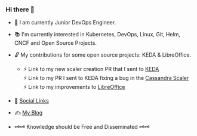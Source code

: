 ### Hi there 👋

- 🎯 I am currently Junior DevOps Engineer.
- 📚 I'm currently interested in Kubernetes, DevOps, Linux, Git, Helm, CNCF and Open Source Projects.
- 🔓 My contributions for some open source projects: KEDA & LibreOffice. <br>
  - ⚡ Link to my new scaler creation PR that I sent to [KEDA](https://github.com/kedacore/keda/pull/4355) <br>
    ⚡ Link to my PR I sent to KEDA fixing a bug in the [Cassandra Scaler](https://github.com/kedacore/keda/pull/4162)  <br>
    ⚡ Link to my improvements to [LibreOffice](https://gerrit.libreoffice.org/q/owner:thesadson%2540gmail.com) <br>

- 🔗 [Social Links](https://guns.lol/ithesadson)
- ✍️ [My Blog](https://medium.com/@ithesadson)

- 🗝️🗝️ Knowledge should be Free and Disseminated 🗝️🗝️
<!--
**ithesadson/ithesadson** is a ✨ _special_ ✨ repository because its `README.md` (this file) appears on your GitHub profile.

Here are some ideas to get you started:

- 🔭 I’m currently working on ...
- 🌱 I’m currently learning ...
- 👯 I’m looking to collaborate on ...
- 🤔 I’m looking for help with ...
- 💬 Ask me about ...
- 📫 How to reach me: ...
- 😄 Pronouns: ...
- ⚡ Fun fact: ...
-->
